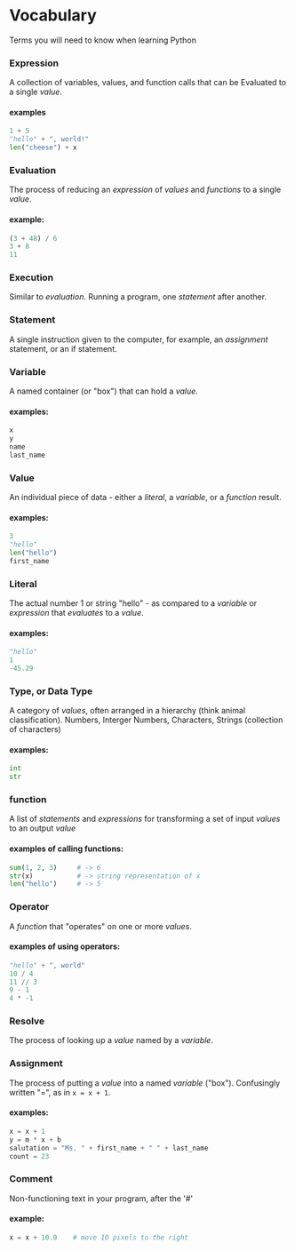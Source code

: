 # Vocabulary

Terms you will need to know when learning Python

### Expression
A collection of variables, values, and function calls that can be Evaluated to a single _value_.
#### examples
```python
1 + 5
"hello" + ", world!"
len("cheese") + x
```

### Evaluation
  The process of reducing an _expression_ of _values_ and _functions_ to a single _value_.
#### example:
```python
(3 + 48) / 6
3 + 8
11
```

### Execution
Similar to _evaluation_. Running a program, one _statement_ after another.

### Statement
A single instruction given to the computer, for example, an _assignment_ statement, or an if statement.

### Variable
A named container (or "box") that can hold a _value_.
#### examples:
```python
x
y
name
last_name
```

### Value
An individual piece of data - either a _literal_, a _variable_, or a _function_ result.
#### examples:
```python
3
"hello"
len("hello")
first_name
```

### Literal
The actual number 1 or string "hello" - as compared to a _variable_ or _expression_ that _evaluates_ to a _value_.
#### examples:
```python
"hello"
1
-45.29
```

### Type, or Data Type
A category of _values_, often arranged in a hierarchy (think animal classification). Numbers, Interger Numbers, Characters, Strings (collection of characters)
#### examples:
```python
int
str
```

### function
A list of _statements_ and _expressions_ for transforming a set of input _values_ to an output _value_
#### examples of calling functions:
```python
sum(1, 2, 3)     # -> 6
str(x)           # -> string representation of x
len("hello")     # -> 5
```

### Operator
A _function_ that "operates" on one or more _values_.
#### examples of using operators:
```python
"hello" + ", world"
10 / 4
11 // 3
9 - 1
4 * -1
```

### Resolve
The process of looking up a _value_ named by a _variable_.

### Assignment
The process of putting a _value_ into a named _variable_ ("box"). Confusingly written "=", as in `x = x + 1`.
#### examples:
```python
x = x + 1
y = m * x + b
salutation = "Ms. " + first_name + " " + last_name
count = 23
```

### Comment
Non-functioning text in your program, after the '#'

#### example:
```python
x = x + 10.0    # move 10 pixels to the right
```
